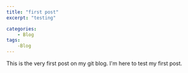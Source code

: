 ```yaml
---
title: "first post"
excerpt: "testing"

categories:
    - Blog
tags:
    -Blog
---
```


This is the very first post on my git blog.
I'm here to test my first post.